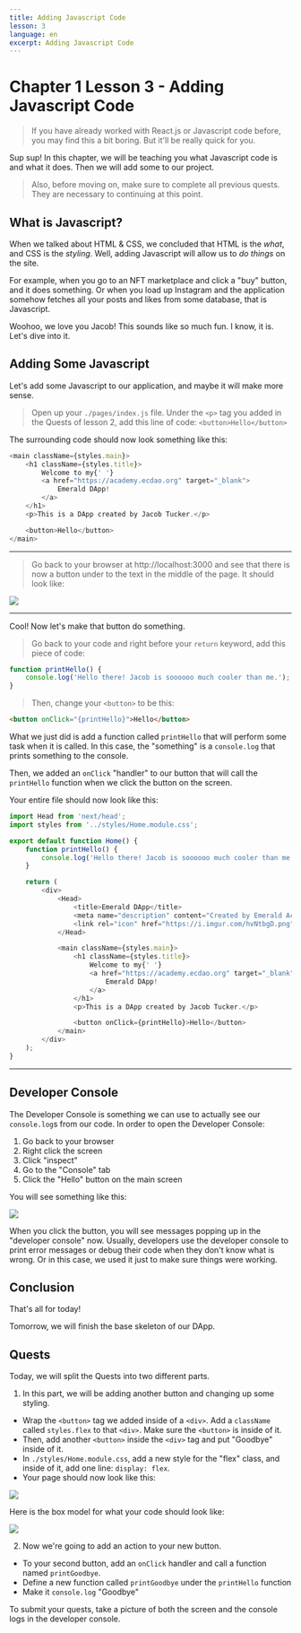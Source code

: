 ```yaml
---
title: Adding Javascript Code
lesson: 3
language: en
excerpt: Adding Javascript Code
---
```


# Chapter 1 Lesson 3 - Adding Javascript Code

> If you have already worked with React.js or Javascript code before, you may find this a bit boring. But it'll be really quick for you.

Sup sup! In this chapter, we will be teaching you what Javascript code is and what it does. Then we will add some to our project.

> Also, before moving on, make sure to complete all previous quests. They are necessary to continuing at this point.

## What is Javascript?

When we talked about HTML & CSS, we concluded that HTML is the _what_, and CSS is the _styling_. Well, adding Javascript will allow us to _do things_ on the site.

For example, when you go to an NFT marketplace and click a "buy" button, and it does something. Or when you load up Instagram and the application somehow fetches all your posts and likes from some database, that is Javascript.

Woohoo, we love you Jacob! This sounds like so much fun. I know, it is. Let's dive into it.

## Adding Some Javascript

Let's add some Javascript to our application, and maybe it will make more sense.

> Open up your `./pages/index.js` file. Under the `<p>` tag you added in the Quests of lesson 2, add this line of code: `<button>Hello</button>`

The surrounding code should now look something like this:

```javascript
<main className={styles.main}>
	<h1 className={styles.title}>
		Welcome to my{' '}
		<a href="https://academy.ecdao.org" target="_blank">
			Emerald DApp!
		</a>
	</h1>
	<p>This is a DApp created by Jacob Tucker.</p>

	<button>Hello</button>
</main>
```

---

> Go back to your browser at http://localhost:3000 and see that there is now a button under to the text in the middle of the page. It should look like:

<img src="/courses/beginner-dapp/begin-lesson3.png" />

---

Cool! Now let's make that button do something.

> Go back to your code and right before your `return` keyword, add this piece of code:

```javascript
function printHello() {
	console.log('Hello there! Jacob is soooooo much cooler than me.');
}
```

> Then, change your `<button>` to be this:

```html
<button onClick="{printHello}">Hello</button>
```

What we just did is add a function called `printHello` that will perform some task when it is called. In this case, the "something" is a `console.log` that prints something to the console.

Then, we added an `onClick` "handler" to our button that will call the `printHello` function when we click the button on the screen.

Your entire file should now look like this:

```javascript
import Head from 'next/head';
import styles from '../styles/Home.module.css';

export default function Home() {
	function printHello() {
		console.log('Hello there! Jacob is soooooo much cooler than me.');
	}

	return (
		<div>
			<Head>
				<title>Emerald DApp</title>
				<meta name="description" content="Created by Emerald Academy" />
				<link rel="icon" href="https://i.imgur.com/hvNtbgD.png" />
			</Head>

			<main className={styles.main}>
				<h1 className={styles.title}>
					Welcome to my{' '}
					<a href="https://academy.ecdao.org" target="_blank">
						Emerald DApp!
					</a>
				</h1>
				<p>This is a DApp created by Jacob Tucker.</p>

				<button onClick={printHello}>Hello</button>
			</main>
		</div>
	);
}
```

---

## Developer Console

The Developer Console is something we can use to actually see our `console.log`s from our code. In order to open the Developer Console:

1. Go back to your browser
2. Right click the screen
3. Click "inspect"
4. Go to the "Console" tab
5. Click the "Hello" button on the main screen

You will see something like this:

<img src="/courses/beginner-dapp/developer-console.png" />

When you click the button, you will see messages popping up in the "developer console" now. Usually, developers use the developer console to print error messages or debug their code when they don't know what is wrong. Or in this case, we used it just to make sure things were working.

## Conclusion

That's all for today!

Tomorrow, we will finish the base skeleton of our DApp.

## Quests

Today, we will split the Quests into two different parts.

1. In this part, we will be adding another button and changing up some styling.

- Wrap the `<button>` tag we added inside of a `<div>`. Add a `className` called `styles.flex` to that `<div>`. Make sure the `<button>` is inside of it.
- Then, add another `<button>` inside the `<div>` tag and put "Goodbye" inside of it.
- In `./styles/Home.module.css`, add a new style for the "flex" class, and inside of it, add one line: `display: flex`.
- Your page should now look like this:

<img src="/courses/beginner-dapp/lesson3-quest1.png" />

Here is the box model for what your code should look like:

<img src="/courses/beginner-dapp/box-model-quest1.png" />

2. Now we're going to add an action to your new button.

- To your second button, add an `onClick` handler and call a function named `printGoodbye`.
- Define a new function called `printGoodbye` under the `printHello` function
- Make it `console.log` "Goodbye"

To submit your quests, take a picture of both the screen and the console logs in the developer console.

